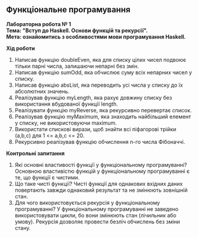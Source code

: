 __Функціональне програмування__
---
__Лабораторна робота № 1__<br>
__Тема: "Вступ до Haskell. Основи функцій та рекурсії".__<br>
__Мета: ознайомитись з особливостями мови програмування Haskell.__

__Хід роботи__

1. Написав функцію doubleEven, яка для списку цілих чисел подвоює тільки парні числа, залишаючи непарні без змін.
2. Написав функцію sumOdd, яка обчислює суму всіх непарних чисел у списку.
3. Написав функцію absList, яка переводить усі числа у списку до їх абсолютних значень.
4. Реалізував функцію myLength, яка рахує довжину списку без використання вбудованої функції length.
5. Реалізувати функцію myReverse, яка рекурсивно перевертає список.
6. Реалізував функцію myMaximum, яка знаходить найбільший елемент у списку, не використовуючи maximum.
7. Використати спискові вирази, щоб знайти всі піфагорові трійки (a,b,c) для 1 <= a,b,c <= 20.
8. Рекурсивно реалізував функцію обчислення n-го числа Фібоначчі.

__Контрольні запитання__

1. Які основні властивості функції у функціональному програмуванні?
Основною властивістю функцій у функціональному програмуванні є те, що функції є чистими.
2. Що таке чисті функції?
Чисті функції для однакових вхідних даних повертають завжди однаковий результат та не змінюють зовнішній стан. 
3. Для чого використовується рекурсія у функціональному програмуванні?
У функціональному програмуванні не заведено використовувати цикли, бо вони змінюють стан (лічильник або умову). Рекурсія дозволяє провести безліч обчислень без зміни стану.
